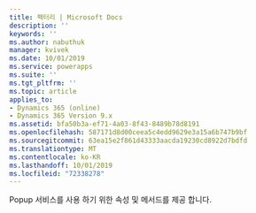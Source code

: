 ```yaml
---
title: 팩터리 | Microsoft Docs
description: ''
keywords: ''
ms.author: nabuthuk
manager: kvivek
ms.date: 10/01/2019
ms.service: powerapps
ms.suite: ''
ms.tgt_pltfrm: ''
ms.topic: article
applies_to:
- Dynamics 365 (online)
- Dynamics 365 Version 9.x
ms.assetid: bfa50b3a-ef71-4a03-8f43-8489b78d8191
ms.openlocfilehash: 587171d8d00ceea5c4edd9629e3a15a6b747b9bf
ms.sourcegitcommit: 63ea15e2f861d43333aacda19230cd8922d7bdfd
ms.translationtype: MT
ms.contentlocale: ko-KR
ms.lasthandoff: 10/01/2019
ms.locfileid: "72338278"
---
```

Popup 서비스를 사용 하기 위한 속성 및 메서드를 제공 합니다.
